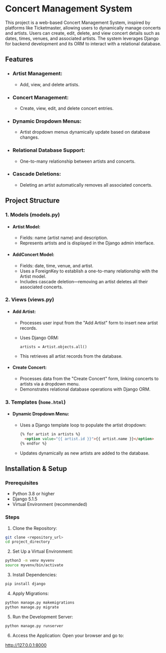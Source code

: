 # Concert Management System
This project is a web-based Concert Management System, inspired by platforms like Ticketmaster, allowing users to dynamically manage concerts and artists. Users can create, edit, delete, and view concert details such as dates, times, venues, and associated artists. The system leverages Django for backend development and its ORM to interact with a relational database.

## Features
- ### Artist Management:
  - Add, view, and delete artists.
- ### Concert Management:
  - Create, view, edit, and delete concert entries.
- ### Dynamic Dropdown Menus:
  - Artist dropdown menus dynamically update based on database changes.
- ### Relational Database Support:
  - One-to-many relationship between artists and concerts.
- ### Cascade Deletions:
  - Deleting an artist automatically removes all associated concerts.

## Project Structure
### 1. Models (models.py)
- #### Artist Model:
  - Fields: name (artist name) and description.
  - Represents artists and is displayed in the Django admin interface.
- #### AddConcert Model:
  - Fields: date, time, venue, and artist.
  - Uses a ForeignKey to establish a one-to-many relationship with the Artist model.
  - Includes cascade deletion—removing an artist deletes all their associated concerts.    

### 2. Views (views.py)
- #### Add Artist:
  - Processes user input from the "Add Artist" form to insert new artist records.
  - Uses Django ORM:

    ```
    artists = Artist.objects.all()
    ```
  - This retrieves all artist records from the database.
- #### Create Concert:
  - Processes data from the "Create Concert" form, linking concerts to artists via a dropdown menu.
  - Demonstrates relational database operations with Django ORM.
 
### 3. Templates (```home.html```)
- #### Dynamic Dropdown Menu:
  - Uses a Django template loop to populate the artist dropdown:
    
    ```html
    {% for artist in artists %}
      <option value="{{ artist.id }}">{{ artist.name }}</option>
    {% endfor %}
    ```
  
  - Updates dynamically as new artists are added to the database.

## Installation & Setup
### Prerequisites
- Python 3.8 or higher
- Django 5.1.5
- Virtual Environment (recommended)

### Steps
1. Clone the Repository:

```bash
git clone <repository_url>
cd project_directory
```

2. Set Up a Virtual Environment:

```bash
python3 -m venv myvenv
source myvenv/bin/activate
```

3. Install Dependencies:

``` bash
pip install django
```

4. Apply Migrations:

```bash
python manage.py makemigrations
python manage.py migrate
```

5. Run the Development Server:

```bash
python manage.py runserver
```

6. Access the Application: Open your browser and go to:

http://127.0.0.1:8000








